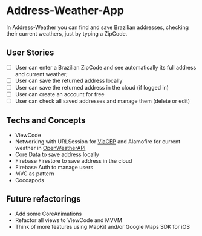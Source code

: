 # Address-Weather-App

In Address-Weather you can find and save Brazilian addresses, checking their current weathers, just by typing a ZipCode.  

## User Stories
- [ ] User can enter a Brazilian ZipCode and see automatically its full address and current weather;
- [ ] User can save the returned address locally
- [ ] User can save the returned address in the cloud (if logged in)
- [ ] User can create an account for free
- [ ] User can check all saved addresses and manage them (delete or edit)

## Techs and Concepts
- ViewCode
- Networking with URLSession for [ViaCEP](https://viacep.com.br/) and Alamofire for current weather in [OpenWeatherAPI](https://openweathermap.org/current)
- Core Data to save address locally
- Firebase Firestore to save address in the cloud
- Firebase Auth to manage users
- MVC as pattern
- Cocoapods 

## Future refactorings
- Add some CoreAnimations
- Refactor all views to ViewCode and MVVM
- Think of more features using MapKit and/or Google Maps SDK for iOS
